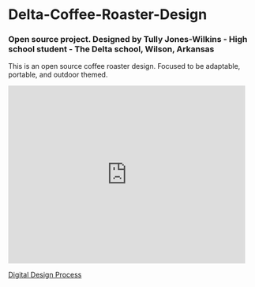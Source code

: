 # Delta-Coffee-Roaster-Design
  ### Open source project. Designed by Tully Jones-Wilkins - High school student - The Delta school, Wilson, Arkansas
   
This is an open source coffee roaster design. Focused to be adaptable, portable, and outdoor themed. 

<iframe width="480" height="360" src="https://www.youtube.com/watch?v=QRO_J9fgrgA&feature=youtu.be" frameborder="0"> </iframe>

[Digital Design Process](https://www.youtube.com/watch?v=QRO_J9fgrgA&feature=youtu.be)
